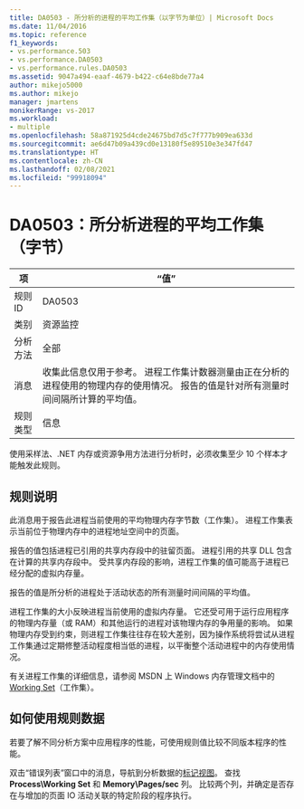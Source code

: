 ```yaml
---
title: DA0503 - 所分析的进程的平均工作集（以字节为单位）| Microsoft Docs
ms.date: 11/04/2016
ms.topic: reference
f1_keywords:
- vs.performance.503
- vs.performance.DA0503
- vs.performance.rules.DA0503
ms.assetid: 9047a494-eaaf-4679-b422-c64e8bde77a4
author: mikejo5000
ms.author: mikejo
manager: jmartens
monikerRange: vs-2017
ms.workload:
- multiple
ms.openlocfilehash: 58a871925d4cde24675bd7d5c7f777b909ea633d
ms.sourcegitcommit: ae6d47b09a439cd0e13180f5e89510e3e347fd47
ms.translationtype: HT
ms.contentlocale: zh-CN
ms.lasthandoff: 02/08/2021
ms.locfileid: "99918094"
---
```

# <a name="da0503-average-working-set-in-bytes-for-the-process-being-profiled"></a>DA0503：所分析进程的平均工作集（字节）

|项|“值”|
|-|-|
|规则 ID|DA0503|
|类别|资源监控|
|分析方法|全部|
|消息|收集此信息仅用于参考。 进程工作集计数器测量由正在分析的进程使用的物理内存的使用情况。 报告的值是针对所有测量时间间隔所计算的平均值。|
|规则类型|信息|

 使用采样法、.NET 内存或资源争用方法进行分析时，必须收集至少 10 个样本才能触发此规则。

## <a name="rule-description"></a>规则说明
 此消息用于报告此进程当前使用的平均物理内存字节数（工作集）。 进程工作集表示当前位于物理内存中的进程地址空间中的页面。

 报告的值包括进程已引用的共享内存段中的驻留页面。 进程引用的共享 DLL 包含在计算的共享内存段中。 受共享内存段的影响，进程工作集的值可能高于进程已经分配的虚拟内存量。

 报告的值是所分析的进程处于活动状态的所有测量时间间隔的平均值。

 进程工作集的大小反映进程当前使用的虚拟内存量。 它还受可用于运行应用程序的物理内存量（或 RAM）和其他运行的进程对该物理内存的争用量的影响。 如果物理内存受到约束，则进程工作集往往存在较大差别，因为操作系统将尝试从进程工作集通过定期修整活动程度相当低的进程，以平衡整个活动进程中的内存使用情况。

 有关进程工作集的详细信息，请参阅 MSDN 上 Windows 内存管理文档中的 [Working Set](/windows/win32/memory/working-set)（工作集）。

## <a name="how-to-use-rule-data"></a>如何使用规则数据
 若要了解不同分析方案中应用程序的性能，可使用规则值比较不同版本程序的性能。

 双击“错误列表”窗口中的消息，导航到分析数据的[标记视图](../profiling/marks-view.md)。 查找 **Process\Working Set** 和 **Memory\Pages/sec** 列。 比较两个列，并确定是否存在与增加的页面 IO 活动关联的特定阶段的程序执行。
